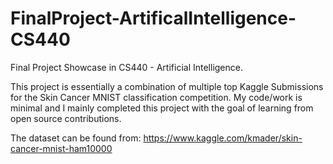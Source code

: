 # FinalProject-ArtificalIntelligence-CS440
Final Project Showcase in CS440 - Artificial Intelligence.

This project is essentially a combination of multiple top Kaggle Submissions for the Skin Cancer MNIST classification competition. My code/work is minimal and I mainly completed this project with the goal of learning from open source contributions.


The dataset can be found from: https://www.kaggle.com/kmader/skin-cancer-mnist-ham10000
